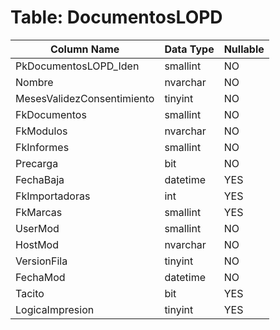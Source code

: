 # Table: DocumentosLOPD

| Column Name | Data Type | Nullable |
|-------------|-----------|----------|
| PkDocumentosLOPD_Iden | smallint | NO |
| Nombre | nvarchar | NO |
| MesesValidezConsentimiento | tinyint | NO |
| FkDocumentos | smallint | NO |
| FkModulos | nvarchar | NO |
| FkInformes | smallint | NO |
| Precarga | bit | NO |
| FechaBaja | datetime | YES |
| FkImportadoras | int | YES |
| FkMarcas | smallint | YES |
| UserMod | smallint | NO |
| HostMod | nvarchar | NO |
| VersionFila | tinyint | NO |
| FechaMod | datetime | NO |
| Tacito | bit | YES |
| LogicaImpresion | tinyint | YES |
